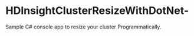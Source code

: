 # HDInsightClusterResizeWithDotNet-
Sample C# console app to resize your cluster Programmatically. 
